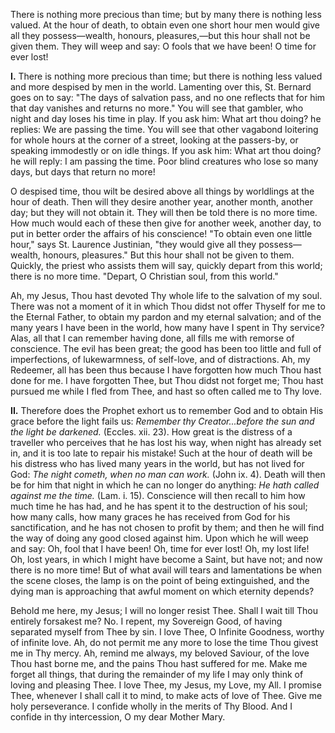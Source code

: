
There is nothing more precious than time; but by many there is nothing less valued. At the hour of death, to obtain even one short hour men would give all they possess—wealth, honours, pleasures,—but this hour shall not be given them. They will weep and say: O fools that we have been! O time for ever lost!

**I\.** There is nothing more precious than time; but there is nothing less valued and more despised by men in the world. Lamenting over this, St. Bernard goes on to say: \"The days of salvation pass, and no one reflects that for him that day vanishes and returns no more.\" You will see that gambler, who night and day loses his time in play. If you ask him: What art thou doing? he replies: We are passing the time. You will see that other vagabond loitering for whole hours at the corner of a street, looking at the passers-by, or speaking immodestly or on idle things. If you ask him: What art thou doing? he will reply: I am passing the time. Poor blind creatures who lose so many days, but days that return no more!

O despised time, thou wilt be desired above all things by worldlings at the hour of death. Then will they desire another year, another month, another day; but they will not obtain it. They will then be told there is no more time. How much would each of these then give for another week, another day, to put in better order the affairs of his conscience! \"To obtain even one little hour,\" says St. Laurence Justinian, \"they would give all they possess—wealth, honours, pleasures.\" But this hour shall not be given to them. Quickly, the priest who assists them will say, quickly depart from this world; there is no more time. \"Depart, O Christian soul, from this world.\"

Ah, my Jesus, Thou hast devoted Thy whole life to the salvation of my soul. There was not a moment of it in which Thou didst not offer Thyself for me to the Eternal Father, to obtain my pardon and my eternal salvation; and of the many years I have been in the world, how many have I spent in Thy service? Alas, all that I can remember having done, all fills me with remorse of conscience. The evil has been great; the good has been too little and full of imperfections, of lukewarmness, of self-love, and of distractions. Ah, my Redeemer, all has been thus because I have forgotten how much Thou hast done for me. I have forgotten Thee, but Thou didst not forget me; Thou hast pursued me while I fled from Thee, and hast so often called me to Thy love.

**II\.** Therefore does the Prophet exhort us to remember God and to obtain His grace before the light fails us: *Remember thy Creator\...before the sun and the light be darkened.* (Eccles. xii. 23). How great is the distress of a traveller who perceives that he has lost his way, when night has already set in, and it is too late to repair his mistake! Such at the hour of death will be his distress who has lived many years in the world, but has not lived for God: *The night cometh, when no man can work.* (John ix. 4). Death will then be for him that night in which he can no longer do anything: *He hath called against me the time.* (Lam. i. 15). Conscience will then recall to him how much time he has had, and he has spent it to the destruction of his soul; how many calls, how many graces he has received from God for his sanctification, and he has not chosen to profit by them; and then he will find the way of doing any good closed against him. Upon which he will weep and say: Oh, fool that I have been! Oh, time for ever lost! Oh, my lost life! Oh, lost years, in which I might have become a Saint, but have not; and now there is no more time! But of what avail will tears and lamentations be when the scene closes, the lamp is on the point of being extinguished, and the dying man is approaching that awful moment on which eternity depends?

Behold me here, my Jesus; I will no longer resist Thee. Shall I wait till Thou entirely forsakest me? No. I repent, my Sovereign Good, of having separated myself from Thee by sin. I love Thee, O Infinite Goodness, worthy of infinite love. Ah, do not permit me any more to lose the time Thou givest me in Thy mercy. Ah, remind me always, my beloved Saviour, of the love Thou hast borne me, and the pains Thou hast suffered for me. Make me forget all things, that during the remainder of my life I may only think of loving and pleasing Thee. I love Thee, my Jesus, my Love, my All. I promise Thee, whenever I shall call it to mind, to make acts of love of Thee. Give me holy perseverance. I confide wholly in the merits of Thy Blood. And I confide in thy intercession, O my dear Mother Mary.

